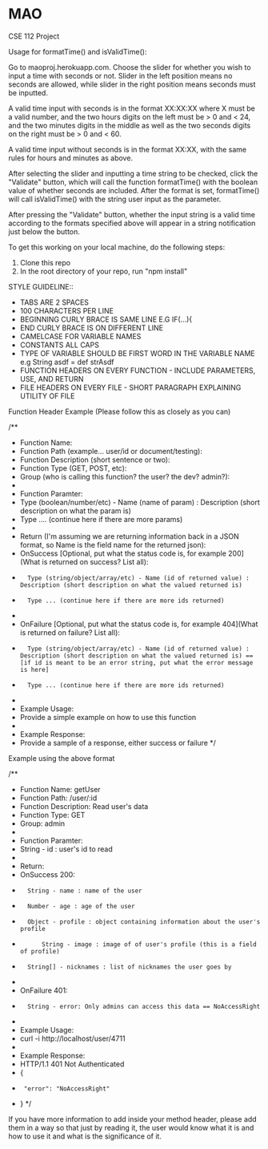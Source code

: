# MAO
CSE 112 Project


Usage for formatTime() and isValidTime():

Go to maoproj.herokuapp.com.
Choose the slider for whether you wish to input a time with seconds or 
not. Slider in the left position means no seconds are allowed, while 
slider in the right position means seconds must be inputted. 

A valid time input with seconds is in the format XX:XX:XX where X must be 
a valid number, and the two hours digits on the left must be > 0 and < 
24, and the two minutes digits in the middle as well as the two seconds
digits on the right must be > 0 and < 60.

A valid time input without seconds is in the format XX:XX, with the same
rules for hours and minutes as above.

After selecting the slider and inputting a time string to be checked,
click the "Validate" button, which will call the function formatTime() 
with the boolean value of whether seconds are included. After the format
is set, formatTime() will call isValidTime() with the string user input as
the parameter.

After pressing the "Validate" button, whether the input string is a valid
time according to the formats specified above will appear in a string
notification just below the button.
 
 
 
 
 
To get this working on your local machine, do the following steps:

1. Clone this repo
2. In the root directory of your repo, run "npm install"


STYLE GUIDELINE::

- TABS ARE 2 SPACES
- 100 CHARACTERS PER LINE
- BEGINNING CURLY BRACE IS SAME LINE E.G IF(...){
- END CURLY BRACE IS ON DIFFERENT LINE
- CAMELCASE FOR VARIABLE NAMES
- CONSTANTS ALL CAPS
- TYPE OF VARIABLE SHOULD BE FIRST WORD IN THE VARIABLE NAME e.g String asdf = def strAsdf
- FUNCTION HEADERS ON EVERY FUNCTION - INCLUDE PARAMETERS, USE, AND RETURN 
- FILE HEADERS ON EVERY FILE - SHORT PARAGRAPH EXPLAINING UTILITY OF FILE



Function Header Example (Please follow this as closely as you can)

/**
* Function Name:
* Function Path (example... user/id or document/testing):
* Function Description (short sentence or two):
* Function Type (GET, POST, etc): 
* Group (who is calling this function? the user? the dev? admin?):
* 
* Function Paramter:
*	Type (boolean/number/etc) - Name (name of param) : Description (short description on what the param is)
*	Type .... (continue here if there are more params)
*
* Return (I'm assuming we are returning information back in a JSON format, so Name is the field name for the returned json):
*	OnSuccess [Optional, put what the status code is, for example 200](What is returned on success? List all):
*		Type (string/object/array/etc) - Name (id of returned value) : Description (short description on what the valued returned is)
*		Type ... (continue here if there are more ids returned)
*
*   OnFailure [Optional, put what the status code is, for example 404](What is returned on failure? List all):
*		Type (string/object/array/etc) - Name (id of returned value) : Description (short description on what the valued returned is) == [if id is meant to be an error string, put what the error message is here]
*		Type ... (continue here if there are more ids returned)
*
* Example Usage:
*	Provide a simple example on how to use this function
*
* Example Response:
*	Provide a sample of a response, either success or failure
*/

Example using the above format

/**
* Function Name: getUser
* Function Path: /user/:id
* Function Description: Read user's data
* Function Type: GET
* Group: admin
* 
* Function Paramter:
*	String - id : user's id to read
*
* Return:
*	OnSuccess 200:
*		String - name : name of the user
*		Number - age : age of the user
*		Object - profile : object containing information about the user's profile
*			String - image : image of of user's profile (this is a field of profile)
*		String[] - nicknames : list of nicknames the user goes by
*
*   OnFailure 401:
*		String - error: Only admins can access this data == NoAccessRight
*
* Example Usage:
*	curl -i http://localhost/user/4711
*
* Example Response:
*	HTTP/1.1 401 Not Authenticated
*    {
*      "error": "NoAccessRight"
*    }
*/

If you have more information to add inside your method header, please add them in a way so that just by reading it, the user would know what it is and how to use it and what is the significance of it.
